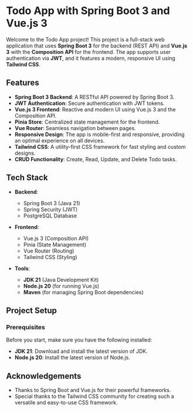 # Todo App with Spring Boot 3 and Vue.js 3

Welcome to the Todo App project! This project is a full-stack web application that uses **Spring Boot 3** for the backend (REST API) and **Vue.js 3** with the **Composition API** for the frontend. The app supports user authentication via **JWT**, and it features a modern, responsive UI using **Tailwind CSS**.

## Features

- **Spring Boot 3 Backend**: A RESTful API powered by Spring Boot 3.
- **JWT Authentication**: Secure authentication with JWT tokens.
- **Vue.js 3 Frontend**: Reactive and modern UI using Vue.js 3 and the Composition API.
- **Pinia Store**: Centralized state management for the frontend.
- **Vue Router**: Seamless navigation between pages.
- **Responsive Design**: The app is mobile-first and responsive, providing an optimal experience on all devices.
- **Tailwind CSS**: A utility-first CSS framework for fast styling and custom designs.
- **CRUD Functionality**: Create, Read, Update, and Delete Todo tasks.

## Tech Stack

- **Backend**: 
  - Spring Boot 3 (Java 21)
  - Spring Security (JWT)
  - PostgreSQL Database
  
- **Frontend**:
  - Vue.js 3 (Composition API)
  - Pinia (State Management)
  - Vue Router (Routing)
  - Tailwind CSS (Styling)
  
- **Tools**:
  - **JDK 21** (Java Development Kit)
  - **Node.js 20** (for running Vue.js)
  - **Maven** (for managing Spring Boot dependencies)

## Project Setup

### Prerequisites

Before you start, make sure you have the following installed:

- **JDK 21**: Download and install the latest version of JDK.
- **Node.js 20**: Install the latest version of Node.js.

## Acknowledgements

- Thanks to Spring Boot and Vue.js for their powerful frameworks.
- Special thanks to the Tailwind CSS community for creating such a versatile and easy-to-use CSS framework.